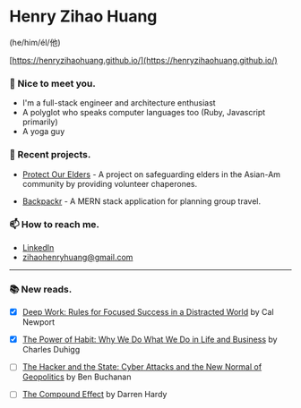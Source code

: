 
# Henry Zihao Huang 
(he/him/él/他)

[https://henryzihaohuang.github.io/](https://henryzihaohuang.github.io/)

### 💬  Nice to meet you.
* I'm a full-stack engineer and architecture enthusiast
* A polyglot who speaks computer languages too (Ruby, Javascript primarily)
* A yoga guy


### 🌱 Recent projects.
* [Protect Our Elders](https://protectourelders.herokuapp.com/) - 
A project on safeguarding elders in the Asian-Am community by providing volunteer chaperones.

* [Backpackr](https://backpackr-aa.herokuapp.com/) -
 A MERN stack application for planning group travel.


### 📫 How to reach me.
* [LinkedIn](https://www.linkedin.com/in/zihaohuang/)
* zihaohenryhuang@gmail.com


---

### :books: New reads.
- [x] [Deep Work: Rules for Focused Success in a Distracted World](https://www.amazon.com/dp/B013UWFM52/ref=dp-kindle-redirect?_encoding=UTF8&btkr=1) by Cal Newport
- [x] [The Power of Habit: Why We Do What We Do in Life and Business](https://www.amazon.com/dp/B0055PGUYU/ref=dp-kindle-redirect?_encoding=UTF8&btkr=1) by Charles Duhigg
- [ ] [The Hacker and the State: Cyber Attacks and the New Normal of Geopolitics](https://www.hup.harvard.edu/catalog.php?isbn=9780674987555) by Ben Buchanan
- [ ] [The Compound Effect](https://www.amazon.com/Compound-Effect-Darren-Hardy/dp/159315724X) by Darren Hardy



